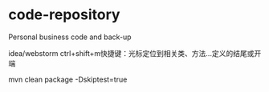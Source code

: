 # code-repository
Personal business code and back-up




idea/webstorm ctrl+shift+m快捷键：光标定位到相关类、方法...定义的结尾或开端

mvn clean package -Dskiptest=true

